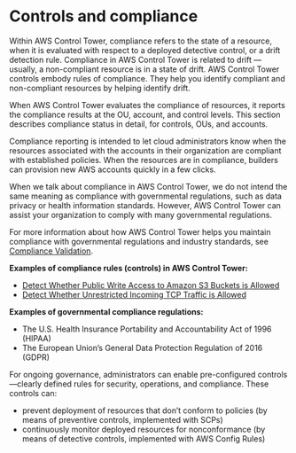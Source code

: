 # Controls and compliance<a name="compliance"></a>

Within AWS Control Tower, compliance refers to the state of a resource, when it is evaluated with respect to a deployed detective control, or a drift detection rule\. Compliance in AWS Control Tower is related to drift — usually, a non\-compliant resource is in a state of drift\. AWS Control Tower controls embody rules of compliance\. They help you identify compliant and non\-compliant resources by helping identify drift\.

When AWS Control Tower evaluates the compliance of resources, it reports the compliance results at the OU, account, and control levels\. This section describes compliance status in detail, for controls, OUs, and accounts\.

Compliance reporting is intended to let cloud administrators know when the resources associated with the accounts in their organization are compliant with established policies\. When the resources are in compliance, builders can provision new AWS accounts quickly in a few clicks\.

When we talk about compliance in AWS Control Tower, we do not intend the same meaning as compliance with governmental regulations, such as data privacy or health information standards\. However, AWS Control Tower can assist your organization to comply with many governmental regulations\.

For more information about how AWS Control Tower helps you maintain compliance with governmental regulations and industry standards, see [Compliance Validation](https://docs.aws.amazon.com/controltower/latest/userguide/compliance-program-info.html)\.

**Examples of compliance rules \(controls\) in AWS Control Tower:**
+ [Detect Whether Public Write Access to Amazon S3 Buckets is Allowed](strongly-recommended-controls.md#s3-disallow-public-write)
+ [Detect Whether Unrestricted Incoming TCP Traffic is Allowed](strongly-recommended-controls.md#rdp-disallow-internet)

**Examples of governmental compliance regulations:**
+ The U\.S\. Health Insurance Portability and Accountability Act of 1996 \(HIPAA\)
+ The European Union’s General Data Protection Regulation of 2016 \(GDPR\)

For ongoing governance, administrators can enable pre\-configured controls—clearly defined rules for security, operations, and compliance\. These controls can:
+ prevent deployment of resources that don’t conform to policies \(by means of preventive controls, implemented with SCPs\)
+ continuously monitor deployed resources for nonconformance \(by means of detective controls, implemented with AWS Config Rules\)